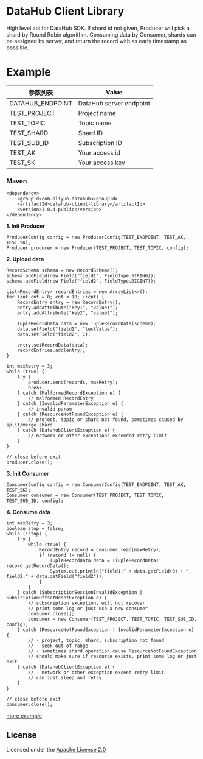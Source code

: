 # DataHub Client Library

High level api for DataHub SDK. If shard id not given, Producer will pick a shard by Round Robin algorithm. Consuming data by Consumer, shards can be assigned by server, and return the record with as early timestamp as possible.

# Example

| 参数列表 | Value |
| ---- | ---- |
| DATAHUB_ENDPOINT | DataHub server endpoint |
| TEST_PROJECT | Project name |
| TEST_TOPIC | Topic name |
| TEST_SHARD | Shard ID |
| TEST_SUB_ID | Subscription ID |
| TEST_AK | Your access id |
| TEST_SK | Your access key |

### Maven

    <dependency>
        <groupId>com.aliyun.datahub</groupId>
        <artifactId>datahub-client-library</artifactId>
        <version>1.0.4-public</version>
    </dependency>
    
**1. Init Producer**

    ProducerConfig config = new ProducerConfig(TEST_ENDPOINT, TEST_AK, TEST_SK);
    Producer producer = new Producer(TEST_PROJECT, TEST_TOPIC, config);

**2. Upload data**

    RecordSchema schema = new RecordSchema();
    schema.addField(new Field("field1", FieldType.STRING));
    schema.addField(new Field("field2", FieldType.BIGINT));
    
    List<RecordEntry> recordEntries = new ArrayList<>();
    for (int cnt = 0; cnt < 10; ++cnt) {
        RecordEntry entry = new RecordEntry();
        entry.addAttribute("key1", "value1");
        entry.addAttribute("key2", "value2");
        
        TupleRecordData data = new TupleRecordData(schema);
        data.setField("field1", "testValue");
        data.setField("field2", 1);
        
        entry.setRecordData(data);
        recordEntries.add(entry);
    }
    
    int maxRetry = 3;
    while (true) {
        try {
            producer.send(records, maxRetry);
            break;
        } catch (MalformedRecordException e) {
            // malformed RecordEntry
        } catch (InvalidParameterException e) {
            // invalid param
        } catch (ResourceNotFoundException e) {
            // project, topic or shard not found, sometimes caused by split/merge shard
        } catch (DatahubClientException e) {
            // network or other exceptions exceeded retry limit
        }
    }
    
    // close before exit
    producer.close();

**3. Init Consumer**

    ConsumerConfig config = new ConsumerConfig(TEST_ENDPOINT, TEST_AK, TEST_SK);
    Consumer consumer = new Consumer(TEST_PROJECT, TEST_TOPIC, TEST_SUB_ID, config);
    
**4. Consume data**

    int maxRetry = 3;
    boolean stop = false;
    while (!stop) {
        try {
            while (true) {
                RecordEntry record = consumer.read(maxRetry);
                if (record != null) {
                    TupleRecordData data = (TupleRecordData) record.getRecordData();
                    System.out.println("field1:" + data.getField(0) + ", field2:" + data.getField("field2"));
                }
            }
        } catch (SubscriptionSessionInvalidException | SubscriptionOffsetResetException e) {
            // subscription exception, will not recover
            // print some log or just use a new consumer
            consumer.close();
            consumer = new Consumer(TEST_PROJECT, TEST_TOPIC, TEST_SUB_ID, config);
        } catch (ResourceNotFoundException | InvalidParameterException e) {
            // - project, topic, shard, subscription not found
            // - seek out of range
            // - sometimes shard operation cause ResourceNotFoundException
            // should make sure if resource exists, print some log or just exit
        } catch (DatahubClientException e) {
            // - network or other exception exceed retry limit
            // can just sleep and retry
        }
    }
    
    // close before exit
    consumer.close();

[more example](./src/main/java/com/aliyun/datahub/clientlibrary/example)

## License

Licensed under the [Apache License 2.0](https://www.apache.org/licenses/LICENSE-2.0.html)
